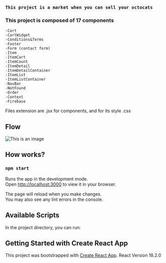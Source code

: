 ### `This project is a market when you can sell your octocats`

### This project is composed of 17 components
```
-Cart
-CartWidget
-Conditions&Terms
-Footer
-Form (contact form)
-Item
-ItemCart
-ItemCount
-ItemDetail
-ItemDetailContainer
-ItemList
-ItemListContainer
-NavBar
-NotFound
-Order
-Context
-Firebase
```

Files extension are .jsx for components, and for its style .css

## Flow

![This is an image](https://myoctocat.com/assets/images/base-octocat.svg)





## How works?

### `npm start`

Runs the app in the development mode.\
Open [http://localhost:3000](http://localhost:3000) to view it in your browser.

The page will reload when you make changes.\
You may also see any lint errors in the console.

## Available Scripts

In the project directory, you can run:
## Getting Started with Create React App

This project was bootstrapped with [Create React App](https://github.com/facebook/create-react-app).
React Version 18.2.0
